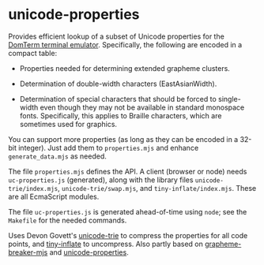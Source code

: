 # unicode-properties

Provides efficient lookup of a subset of Unicode properties for the
[DomTerm terminal emulator](https://domterm.org).
Specifically, the following are encoded in a compact table:

* Properties needed for determining extended grapheme clusters.

* Determination of double-width characters (EastAsianWidth).

* Determination of special characters that should be forced to single-width
even though they may not be available in standard monospace fonts.
Specifically, this applies to Braille characters, which are
sometimes used for graphics.

You can support more properties (as long as they can be encoded
in a 32-bit integer).
Just add them to  `properties.mjs` and enhance `generate_data.mjs` as needed.

The file `properties.mjs` defines the API.
A client (browser or node) needs `uc-properties.js` (generated),
along with the library files `unicode-trie/index.mjs`,
`unicode-trie/swap.mjs`, and `tiny-inflate/index.mjs`.
These are all EcmaScript modules.

The file `uc-properties.js` is generated ahead-of-time using `node`;
see the `Makefile` for the needed commands.

Uses Devon Govett's [unicode-trie](https://github.com/devongovett/unicode-trie) to compress the properties for all code points,
and [tiny-inflate](https://github.com/foliojs/tiny-inflate) to uncompress.
Also partly based on [grapheme-breaker-mjs](https://github.com/taisukef/grapheme-breaker-mjs) and [unicode-properties](https://github.com/foliojs/unicode-properties).
